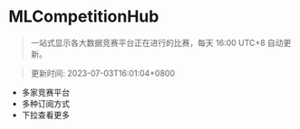 # MLCompetitionHub

> 一站式显示各大数据竞赛平台正在进行的比赛，每天 16:00 UTC+8 自动更新。
  
> 更新时间: 2023-07-03T16:01:04+0800 

* 多家竞赛平台
* 多种订阅方式
* 下拉查看更多